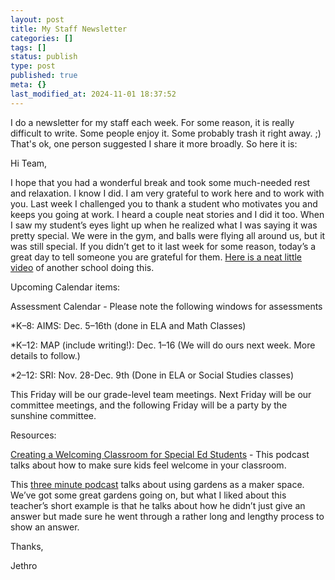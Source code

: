 ```yaml
---
layout: post
title: My Staff Newsletter
categories: []
tags: []
status: publish
type: post
published: true
meta: {}
last_modified_at: 2024-11-01 18:37:52
---
```


I do a newsletter for my staff each week. For some reason, it is really difficult to write. Some people enjoy it. Some probably trash it right away. ;) That's ok, one person suggested I share it more broadly. So here it is:

Hi Team,


I hope that you had a wonderful break and took some much-needed rest and relaxation. I know I did. I am very grateful to work here and to work with you. Last week I challenged you to thank a student who motivates you and keeps you going at work. I heard a couple neat stories and I did it too. When I saw my student’s eyes light up when he realized what I was saying it was pretty special. We were in the gym, and balls were flying all around us, but it was still special. If you didn’t get to it last week for some reason, today’s a great day to tell someone you are grateful for them. 
[Here is a neat little video](https://www.youtube.com/watch?v=UFLzjl9OZm4) of another school doing this.


Upcoming Calendar items:


Assessment Calendar -  Please note the following windows for assessments


*K–8:  AIMS:  Dec. 5–16th (done in ELA and Math Classes)


*K–12:  MAP (include writing!):  Dec. 1–16 (We will do ours next week. More details to follow.)


*2–12:   SRI:  Nov. 28-Dec. 9th (Done in ELA or Social Studies classes)


This Friday will be our grade-level team meetings. Next Friday will be our committee meetings, and the following Friday will be a party by the sunshine committee.


Resources:



[Creating a Welcoming Classroom for Special Ed Students](https://overcast.fm/+CcIce5RKc) - This podcast talks about how to make sure kids feel welcome in your classroom.


This 
[three minute podcast](https://overcast.fm/+Gw9lh_960) talks about using gardens as a maker space. We’ve got some great gardens going on, but what I liked about this teacher’s short example is that he talks about how he didn’t just give an answer but made sure he went through a rather long and lengthy process to show an answer.


Thanks,


Jethro
